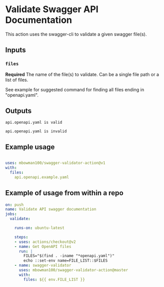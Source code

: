 # Validate Swagger API Documentation

This action uses the swagger-cli to validate a given swagger file(s).

## Inputs

### `files`

**Required** The name of the file(s) to validate. Can be a single file path or a list of files.

See example for suggested command for finding all files ending in "openapi.yaml".

## Outputs

`api.openapi.yaml is valid`

`api.openapi.yaml is invalid`

## Example usage

```yaml

uses: mbowman100/swagger-validator-action@v1
with:
  files:
    api.openapi.example.yaml

```

## Example of usage from within a repo

```yaml
on: push
name: Validate API swagger documentation
jobs:
  validate:

    runs-on: ubuntu-latest

    steps:
    - uses: actions/checkout@v2
    - name: Get OpenAPI files
      run: |
        FILES="$(find . -iname "*openapi.yaml")"
        echo ::set-env name=FILE_LIST::$FILES
    - name: swagger-validator
      uses: mbowman100/swagger-validator-action@master
      with:
        files: ${{ env.FILE_LIST }}
```
